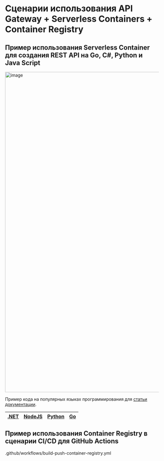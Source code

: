 # Сценарии использования API Gateway + Serverless Containers + Container Registry

## Пример использования Serverless Container для создания REST API на Go, C#, Python и Java Script
<img width="1045" alt="image" src="https://github.com/CLOUDdotRu/serverless-containers/assets/129149541/01e0a65d-1be3-4f52-93be-1a84042af74c">


Пример кода на популярных языках программирования для [статьи документации](https://cloud.ru/ru/docs/container-registry-evolution/ug/topics/guides__auth.html). 

| [.NET](/restapi-dotnet) | [NodeJS](/restapi-nodejs) | [Python](/restapi-python) | [Go](/restapi-go) | 
| ---  | --- | --- | --- |

## Пример использования Container Registry в сценарии CI/CD для GitHub Actions

.github/workflows/build-push-container-registry.yml
